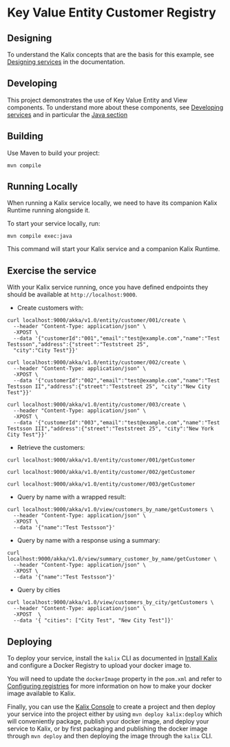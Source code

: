 # Key Value Entity Customer Registry

## Designing

To understand the Kalix concepts that are the basis for this example, see [Designing services](https://docs.kalix.io/java/development-process.html) in the documentation.

## Developing

This project demonstrates the use of Key Value Entity and View components.
To understand more about these components, see [Developing services](https://docs.kalix.io/services/)
and in particular the [Java section](https://docs.kalix.io/java/)

## Building

Use Maven to build your project:

```shell
mvn compile
```

## Running Locally

When running a Kalix service locally, we need to have its companion Kalix Runtime running alongside it.

To start your service locally, run:

```shell
mvn compile exec:java
```

This command will start your Kalix service and a companion Kalix Runtime.

## Exercise the service

With your Kalix service running, once you have defined endpoints they should be available at `http://localhost:9000`.

* Create customers with:

```shell
curl localhost:9000/akka/v1.0/entity/customer/001/create \
  --header "Content-Type: application/json" \
  -XPOST \
  --data '{"customerId":"001","email":"test@example.com","name":"Test Testsson","address":{"street":"Teststreet 25", 
  "city":"City Test"}}'
```

```shell
curl localhost:9000/akka/v1.0/entity/customer/002/create \
  --header "Content-Type: application/json" \
  -XPOST \
  --data '{"customerId":"002","email":"test@example.com","name":"Test Testsson II","address":{"street":"Teststreet 25", "city":"New City Test"}}'
```


```shell
curl localhost:9000/akka/v1.0/entity/customer/003/create \
  --header "Content-Type: application/json" \
  -XPOST \
  --data '{"customerId":"003","email":"test@example.com","name":"Test Testsson III","address":{"street":"Teststreet 25", "city":"New York City Test"}}'
```

* Retrieve the customers:

```shell
curl localhost:9000/akka/v1.0/entity/customer/001/getCustomer 
```

```shell
curl localhost:9000/akka/v1.0/entity/customer/002/getCustomer
```

```shell
curl localhost:9000/akka/v1.0/entity/customer/003/getCustomer
```

* Query by name with a wrapped result:

```shell
curl localhost:9000/akka/v1.0/view/customers_by_name/getCustomers \
  --header "Content-Type: application/json" \
  -XPOST \
  --data '{"name":"Test Testsson"}'
```

* Query by name with a response using a summary:

```shell
curl localhost:9000/akka/v1.0/view/summary_customer_by_name/getCustomer \
  --header "Content-Type: application/json" \
  -XPOST \
  --data '{"name":"Test Testsson"}'
```

* Query by cities
```shell
curl localhost:9000/akka/v1.0/view/customers_by_city/getCustomers \
  --header "Content-Type: application/json" \
  -XPOST  \
  --data '{ "cities": ["City Test", "New City Test"]}'
```

## Deploying

To deploy your service, install the `kalix` CLI as documented in
[Install Kalix](https://docs.kalix.io/kalix/install-kalix.html)
and configure a Docker Registry to upload your docker image to.

You will need to update the `dockerImage` property in the `pom.xml` and refer to
[Configuring registries](https://docs.kalix.io/projects/container-registries.html)
for more information on how to make your docker image available to Kalix.

Finally, you can use the [Kalix Console](https://console.kalix.io)
to create a project and then deploy your service into the project either by using `mvn deploy kalix:deploy` which
will conveniently package, publish your docker image, and deploy your service to Kalix, or by first packaging and
publishing the docker image through `mvn deploy` and then deploying the image
through the `kalix` CLI.
